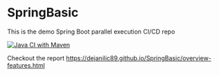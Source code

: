 # SpringBasic
This is the demo Spring Boot parallel execution CI/CD repo

[![Java CI with Maven](https://github.com/DejanIlic89/SpringBasic/actions/workflows/maven.yml/badge.svg)](https://github.com/DejanIlic89/SpringBasic/actions/workflows/maven.yml)

Checkout the report
https://dejanilic89.github.io/SpringBasic/overview-features.html
